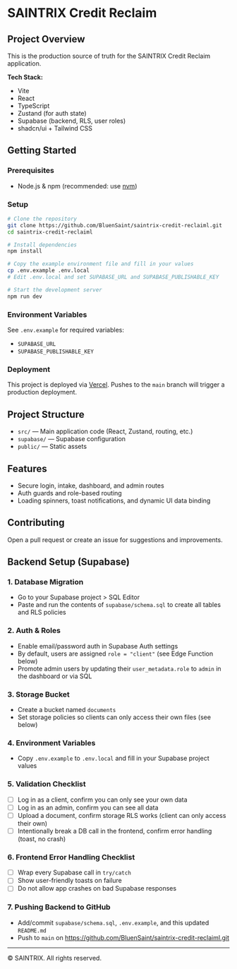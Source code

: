 # SAINTRIX Credit Reclaim

## Project Overview

This is the production source of truth for the SAINTRIX Credit Reclaim application.

**Tech Stack:**
- Vite
- React
- TypeScript
- Zustand (for auth state)
- Supabase (backend, RLS, user roles)
- shadcn/ui + Tailwind CSS

## Getting Started

### Prerequisites
- Node.js & npm (recommended: use [nvm](https://github.com/nvm-sh/nvm#installing-and-updating))

### Setup
```sh
# Clone the repository
git clone https://github.com/BluenSaint/saintrix-credit-reclaiml.git
cd saintrix-credit-reclaiml

# Install dependencies
npm install

# Copy the example environment file and fill in your values
cp .env.example .env.local
# Edit .env.local and set SUPABASE_URL and SUPABASE_PUBLISHABLE_KEY

# Start the development server
npm run dev
```

### Environment Variables
See `.env.example` for required variables:
- `SUPABASE_URL`
- `SUPABASE_PUBLISHABLE_KEY`

### Deployment
This project is deployed via [Vercel](https://vercel.com/). Pushes to the `main` branch will trigger a production deployment.

## Project Structure
- `src/` — Main application code (React, Zustand, routing, etc.)
- `supabase/` — Supabase configuration
- `public/` — Static assets

## Features
- Secure login, intake, dashboard, and admin routes
- Auth guards and role-based routing
- Loading spinners, toast notifications, and dynamic UI data binding

## Contributing
Open a pull request or create an issue for suggestions and improvements.

## Backend Setup (Supabase)

### 1. Database Migration
- Go to your Supabase project > SQL Editor
- Paste and run the contents of `supabase/schema.sql` to create all tables and RLS policies

### 2. Auth & Roles
- Enable email/password auth in Supabase Auth settings
- By default, users are assigned `role = "client"` (see Edge Function below)
- Promote admin users by updating their `user_metadata.role` to `admin` in the dashboard or via SQL

### 3. Storage Bucket
- Create a bucket named `documents`
- Set storage policies so clients can only access their own files (see below)

### 4. Environment Variables
- Copy `.env.example` to `.env.local` and fill in your Supabase project values

### 5. Validation Checklist
- [ ] Log in as a client, confirm you can only see your own data
- [ ] Log in as an admin, confirm you can see all data
- [ ] Upload a document, confirm storage RLS works (client can only access their own)
- [ ] Intentionally break a DB call in the frontend, confirm error handling (toast, no crash)

### 6. Frontend Error Handling Checklist
- [ ] Wrap every Supabase call in `try/catch`
- [ ] Show user-friendly toasts on failure
- [ ] Do not allow app crashes on bad Supabase responses

### 7. Pushing Backend to GitHub
- Add/commit `supabase/schema.sql`, `.env.example`, and this updated `README.md`
- Push to `main` on https://github.com/BluenSaint/saintrix-credit-reclaiml.git

---

© SAINTRIX. All rights reserved.
